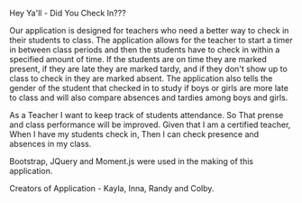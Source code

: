 Hey Ya'll - Did You Check In???


Our application is designed for teachers who need a better way to check in their students to class.
The application allows for the teacher to start a timer in between class periods and then the students have to check in within a specified amount of time.
If the students are on time they are marked present, if they are late they are marked tardy, and if they don't show up to class to check in they are marked absent.
The application also tells the gender of the student that checked in to study if boys or girls are more late to class and will also compare absences and tardies among boys and girls.

As a Teacher I want to keep track of students attendance.
So That prense and class performance will be improved.
Given that I am a certified teacher, 
When I have my students check in, 
Then I can check presence and absences in my class.

Bootstrap, JQuery and Moment.js were used in the making of this application.

Creators of Application - Kayla, Inna, Randy and Colby.